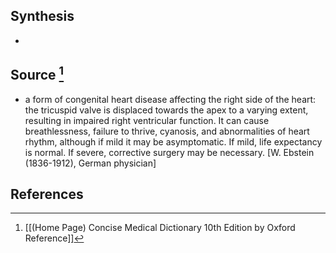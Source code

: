 ## Synthesis
- 
## Source [^1]
- a form of congenital heart disease affecting the right side of the heart: the tricuspid valve is displaced towards the apex to a varying extent, resulting in impaired right ventricular function. It can cause breathlessness, failure to thrive, cyanosis, and abnormalities of heart rhythm, although if mild it may be asymptomatic. If mild, life expectancy is normal. If severe, corrective surgery may be necessary. \[W. Ebstein (1836-1912), German physician]
## References

[^1]: [[(Home Page) Concise Medical Dictionary 10th Edition by Oxford Reference]]